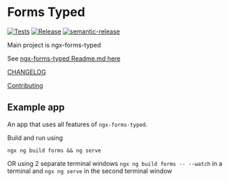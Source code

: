 # Forms Typed

[![Tests](https://github.com/gparlakov/forms-typed/actions/workflows/test-forms-typed.yml/badge.svg?branch=master)](https://github.com/gparlakov/forms-typed/actions/workflows/test-forms-typed.yml) [![Release](https://github.com/gparlakov/forms-typed/actions/workflows/release-forms-typed.yml/badge.svg?branch=master)](https://github.com/gparlakov/forms-typed/actions/workflows/release-forms-typed.yml) [![semantic-release](https://img.shields.io/badge/%20%20%F0%9F%93%A6%F0%9F%9A%80-semantic--release-e10079.svg)](https://github.com/semantic-release/semantic-release)

Main project is ngx-forms-typed

See [ngx-forms-typed Readme.md here](./projects/forms/README.md)

[CHANGELOG](./projects/forms/CHANGELOG.md)

[Contributing](./CONTRIBUTORS.md)
## Example app

An app that uses all features of `ngx-forms-typed`.

Build and run using

`ngx ng build forms && ng serve`

OR using 2 separate terminal windows
`ngx ng build forms -- --watch` in a terminal and `ngx ng serve` in the second terminal window
